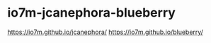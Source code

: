io7m-jcanephora-blueberry
=========================

https://io7m.github.io/jcanephora/
https://io7m.github.io/blueberry/

